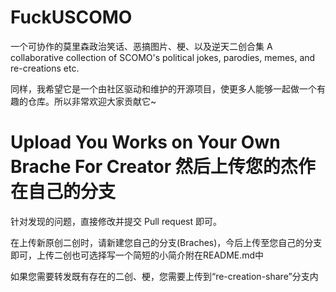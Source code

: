 # FuckUSCOMO
  
一个可协作的莫里森政治笑话、恶搞图片、梗、以及逆天二创合集 A collaborative collection of SCOMO's political jokes, parodies, memes, and re-creations etc.  
  
同样，我希望它是一个由社区驱动和维护的开源项目，使更多人能够一起做一个有趣的仓库。所以非常欢迎大家贡献它~

# Upload You Works on Your Own Brache For Creator 然后上传您的杰作在自己的分支
  
针对发现的问题，直接修改并提交 Pull request 即可。  
  
在上传新原创二创时，请新建您自己的分支(Braches)，今后上传至您自己的分支即可，上传二创也可选择写一个简短的小简介附在README.md中  

如果您需要转发既有存在的二创、梗，您需要上传到“re-creation-share”分支内
